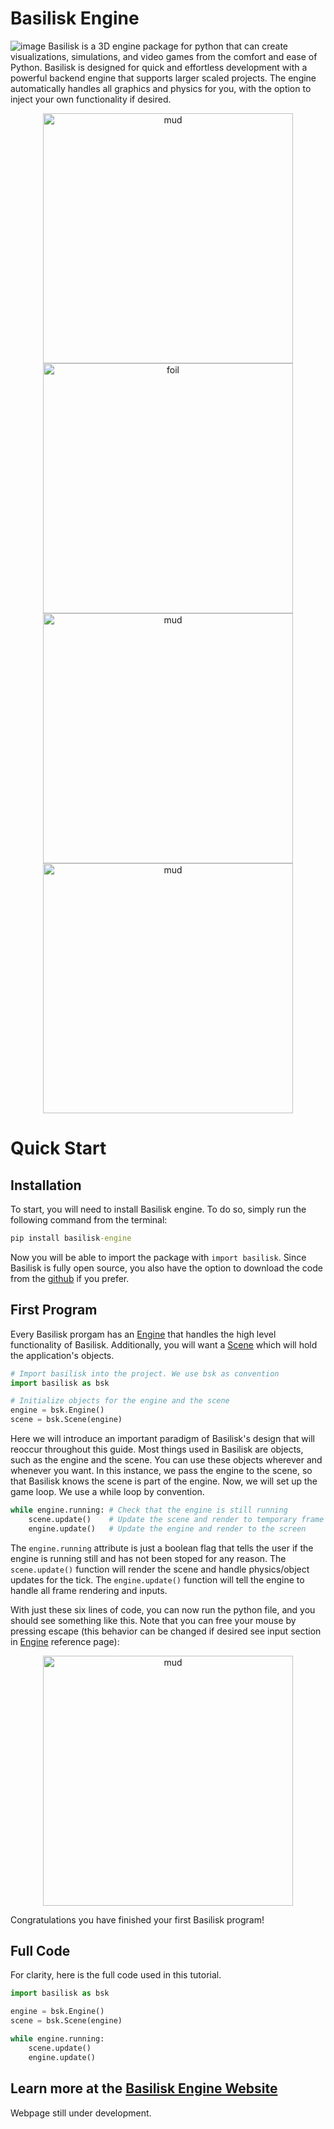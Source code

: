 # Basilisk Engine
![image](https://github.com/user-attachments/assets/5e39445c-e0da-452c-9f18-e590cca948c4)
Basilisk is a 3D engine package for python that can create visualizations, simulations, and video games from the comfort and ease of Python. Basilisk is designed for quick and effortless development with a powerful backend engine that supports larger scaled projects. The engine automatically handles all graphics and physics for you, with the option to inject your own functionality if desired.

<p align="center">
    <img src="images/mud.png" alt="mud" width="400"/>
    <img src="images/foil.png" alt="foil" width="400"/>
    <img src="images/cloth.png" alt="mud" width="400"/>
    <img src="images/floor.png" alt="mud" width="400"/>
</p>

# Quick Start
## Installation 
To start, you will need to install Basilisk engine. To do so, simply run the following command from the terminal:

```cmd
pip install basilisk-engine
```

Now you will be able to import the package with `import basilisk`. Since Basilisk is fully open source, you also have the option to download the code from the [github](https://github.com/Loffelt/BasiliskEngine) if you prefer.

## First Program
Every Basilisk prorgam has an [Engine]() that handles the high level functionality of Basilisk. Additionally, you will want a [Scene]() which will hold the application's objects.

```py
# Import basilisk into the project. We use bsk as convention
import basilisk as bsk 

# Initialize objects for the engine and the scene
engine = bsk.Engine()
scene = bsk.Scene(engine)
```

Here we will introduce an important paradigm of Basilisk's design that will reoccur throughout this guide. Most things used in Basilisk are objects, such as the engine and the scene. You can use these objects wherever and whenever you want. In this instance, we pass the engine to the scene, so that Basilisk knows the scene is part of the engine. Now, we will set up the game loop. We use a while loop by convention.

```py
while engine.running: # Check that the engine is still running
    scene.update()    # Update the scene and render to temporary frame
    engine.update()   # Update the engine and render to the screen 
```

The `engine.running` attribute is just a boolean flag that tells the user if the engine is running still and has not been stoped for any reason. The `scene.update()` function will render the scene and handle physics/object updates for the tick. The `engine.update()` function will tell the engine to handle all frame rendering and inputs.

With just these six lines of code, you can now run the python file, and you should see something like this. Note that you can free your mouse by pressing escape (this behavior can be changed if desired see input section in [Engine]() reference page):

<div align="center">
    <img src="docs/images/0_boilerplate.png" alt="mud" width="400"/>
</div>

Congratulations you have finished your first Basilisk program!

## Full Code
For clarity, here is the full code used in this tutorial.

```py
import basilisk as bsk

engine = bsk.Engine()
scene = bsk.Scene(engine)

while engine.running:
    scene.update()
    engine.update()
```

## Learn more at the [Basilisk Engine Website](https://basilisk-website.vercel.app)
Webpage still under development.
